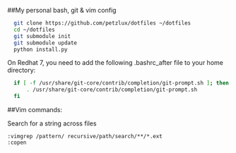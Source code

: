 ##My personal bash, git & vim config

```bash
  git clone https://github.com/petzlux/dotfiles ~/dotfiles
  cd ~/dotfiles
  git submodule init
  git submodule update
  python install.py
```

On Redhat 7, you need to add the following .bashrc_after file to your home
directory:
````bash
  if [ -f /usr/share/git-core/contrib/completion/git-prompt.sh ]; then
      . /usr/share/git-core/contrib/completion/git-prompt.sh
  fi
````

##Vim commands:

Search for a string across files
````vim
:vimgrep /pattern/ recursive/path/search/**/*.ext
:copen
````
